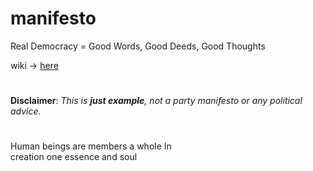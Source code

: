 # manifesto
Real Democracy = Good Words, Good Deeds, Good Thoughts

wiki -> [here](https://github.com/mosi-sol/manifesto/wiki) 

#

**Disclaimer**: _This is **just example**, not a party manifesto or any political advice._

#

Human beings are members a whole In\
creation one essence and soul 
